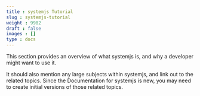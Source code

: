 ```yaml
---
title : systemjs Tutorial
slug : systemjs-tutorial
weight : 9982
draft : false
images : []
type : docs
---
```


This section provides an overview of what systemjs is, and why a developer might want to use it.

It should also mention any large subjects within systemjs, and link out to the related topics.  Since the Documentation for systemjs is new, you may need to create initial versions of those related topics.

